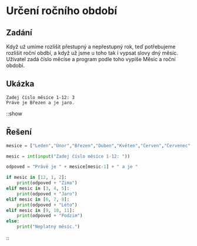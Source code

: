 # Určení ročního období

## Zadání

Když už umíme rozlišit přestupný a nepřestupný rok, teď potřebujeme rozlišit roční obdbí, a když už jsme u toho tak i vypsat slovy dný měsíc.
Uživatel zadá číslo měcíse a program podle toho vypíše Měsíc a roční období.

## Ukázka

```
Zadej číslo měsíce 1-12: 3
Práve je Březen a je jaro.
```

::show
## Řešení

```python
mesice = ["Leden","Únor","Březen","Duben","Květen","Červen","Červenec","Srpen","Září","Říjen","Listopad","Prosinec"]

mesic = int(input("Zadej číslo měsíce 1-12: "))

odpoved = "Právě je " + mesice[mesic-1] + " a je "

if mesic in [12, 1, 2]:
    print(odpoved + "Zima")
elif mesic in [3, 4, 5]:
    print(odpoved + "Jaro")
elif mesic in [6, 7, 8]:
    print(odpoved + "Léto")
elif mesic in [9, 10, 11]:
    print(odpoved + "Podzim")
else:
    print("Neplatný měsíc.")
```
::